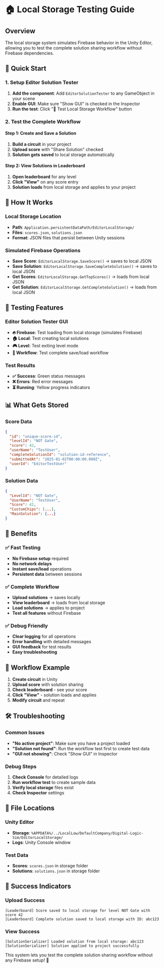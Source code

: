 # 🏠 Local Storage Testing Guide

## Overview
The local storage system simulates Firebase behavior in the Unity Editor, allowing you to test the complete solution sharing workflow without Firebase dependencies.

## 🚀 Quick Start

### 1. Setup Editor Solution Tester
1. **Add the component**: Add `EditorSolutionTester` to any GameObject in your scene
2. **Enable GUI**: Make sure "Show GUI" is checked in the Inspector
3. **Run the test**: Click "🔄 Test Local Storage Workflow" button

### 2. Test the Complete Workflow

#### Step 1: Create and Save a Solution
1. **Build a circuit** in your project
2. **Upload score** with "Share Solution" checked
3. **Solution gets saved** to local storage automatically

#### Step 2: View Solutions in Leaderboard
1. **Open leaderboard** for any level
2. **Click "View"** on any score entry
3. **Solution loads** from local storage and applies to your project

## 🔧 How It Works

### Local Storage Location
- **Path**: `Application.persistentDataPath/EditorLocalStorage/`
- **Files**: `scores.json`, `solutions.json`
- **Format**: JSON files that persist between Unity sessions

### Simulated Firebase Operations
- **Save Score**: `EditorLocalStorage.SaveScore()` → saves to local JSON
- **Save Solution**: `EditorLocalStorage.SaveCompleteSolution()` → saves to local JSON  
- **Get Scores**: `EditorLocalStorage.GetTopScores()` → loads from local JSON
- **Get Solution**: `EditorLocalStorage.GetCompleteSolution()` → loads from local JSON

## 🧪 Testing Features

### Editor Solution Tester GUI
- **🔥 Firebase**: Test loading from local storage (simulates Firebase)
- **🏠 Local**: Test creating local solutions
- **🎮 Level**: Test exiting level mode
- **🔄 Workflow**: Test complete save/load workflow

### Test Results
- **✅ Success**: Green status messages
- **❌ Errors**: Red error messages  
- **⏳ Running**: Yellow progress indicators

## 📊 What Gets Stored

### Score Data
```json
{
  "id": "unique-score-id",
  "levelId": "NOT Gate",
  "score": 42,
  "userName": "TestUser",
  "completeSolutionId": "solution-id-reference",
  "submittedAt": "2025-01-02T00:00:00.000Z",
  "userId": "EditorTestUser"
}
```

### Solution Data
```json
{
  "LevelId": "NOT Gate",
  "UserName": "TestUser", 
  "Score": 42,
  "CustomChips": [...],
  "MainSolution": {...}
}
```

## 🎯 Benefits

### ✅ Fast Testing
- **No Firebase setup** required
- **No network delays** 
- **Instant save/load** operations
- **Persistent data** between sessions

### ✅ Complete Workflow
- **Upload solutions** → saves locally
- **View leaderboard** → loads from local storage
- **Load solutions** → applies to project
- **Test all features** without Firebase

### ✅ Debug Friendly
- **Clear logging** for all operations
- **Error handling** with detailed messages
- **GUI feedback** for test results
- **Easy troubleshooting**

## 🔄 Workflow Example

1. **Create circuit** in Unity
2. **Upload score** with solution sharing
3. **Check leaderboard** - see your score
4. **Click "View"** - solution loads and applies
5. **Modify circuit** and repeat

## 🛠️ Troubleshooting

### Common Issues
- **"No active project"**: Make sure you have a project loaded
- **"Solution not found"**: Run the workflow test first to create test data
- **"GUI not showing"**: Check "Show GUI" in Inspector

### Debug Steps
1. **Check Console** for detailed logs
2. **Run workflow test** to create sample data
3. **Verify local storage** files exist
4. **Check Inspector** settings

## 📁 File Locations

### Unity Editor
- **Storage**: `%APPDATA%/../LocalLow/DefaultCompany/Digital-Logic-Sim/EditorLocalStorage/`
- **Logs**: Unity Console window

### Test Data
- **Scores**: `scores.json` in storage folder
- **Solutions**: `solutions.json` in storage folder

## 🎉 Success Indicators

### Upload Success
```
[Leaderboard] Score saved to local storage for level NOT Gate with score 42
[Leaderboard] Complete solution saved to local storage with ID: abc123
```

### View Success  
```
[SolutionSerializer] Loaded solution from local storage: abc123
[SolutionSerializer] Solution applied to project successfully
```

This system lets you test the complete solution sharing workflow without any Firebase setup! 🚀
